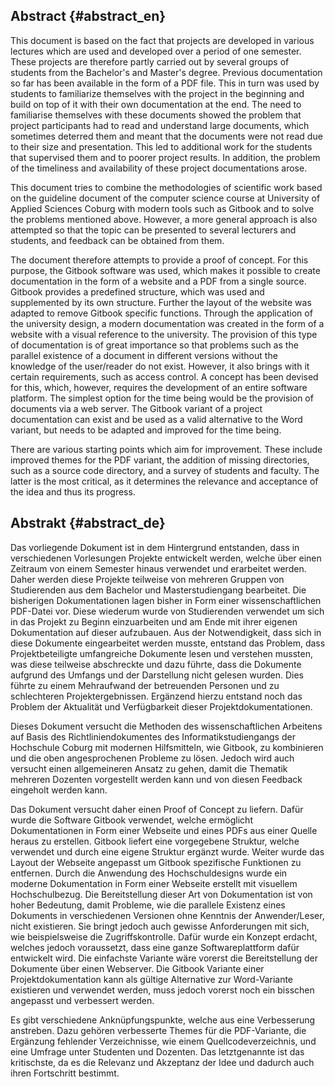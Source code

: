 ## Abstract {#abstract_en}

This document is based on the fact that projects are developed in various lectures which are used and developed over a period of one semester. These projects are therefore partly carried out by several groups of students from the Bachelor's and Master's degree. Previous documentation so far has been available in the form of a PDF file. This in turn was used by students to familiarize themselves with the project in the beginning and build on top of it with their own documentation at the end.
The need to familiarise themselves with these documents showed the problem that project participants had to read and understand large documents, which sometimes deterred them and meant that the documents were not read due to their size and presentation. This led to additional work for the students that supervised them and to poorer project results. In addition, the problem of the timeliness and availability of these project documentations arose.

This document tries to combine the methodologies of scientific work based on the guideline document of the computer science course at  University of Applied Sciences Coburg with modern tools such as Gitbook and to solve the problems mentioned above. However, a more general approach is also attempted so that the topic can be presented to several lecturers and students, and feedback can be obtained from them.

The document therefore attempts to provide a proof of concept. For this purpose, the Gitbook software was used, which makes it possible to create documentation in the form of a website and a PDF from a single source. Gitbook provides a predefined structure, which was used and supplemented by its own structure. Further the layout of the website was adapted to remove Gitbook specific functions. Through the application of the university design, a modern documentation was created in the form of a website with a visual reference to the university. The provision of this type of documentation is of great importance so that problems such as the parallel existence of a document in different versions without the knowledge of the user/reader do not exist. However, it also brings with it certain requirements, such as access control. A concept has been devised for this, which, however, requires the development of an entire software platform. The simplest option for the time being would be the provision of documents via a web server. The Gitbook variant of a project documentation can exist and be used as a valid alternative to the Word variant, but needs to be adapted and improved for the time being. 

There are various starting points which aim for improvement. These include improved themes for the PDF variant, the addition of missing directories, such as a source code directory, and a survey of students and faculty. The latter is the most critical, as it determines the relevance and acceptance of the idea and thus its progress.

## Abstrakt {#abstract_de}

Das vorliegende Dokument ist in dem Hintergrund entstanden, dass in verschiedenen Vorlesungen Projekte entwickelt werden, welche über einen Zeitraum von einem Semester hinaus verwendet und erarbeitet werden. Daher werden diese Projekte teilweise von mehreren Gruppen von Studierenden aus dem Bachelor und Masterstudiengang bearbeitet. Die bisherigen Dokumentationen lagen bisher in Form einer wissenschaftlichen PDF-Datei vor. Diese wiederum wurde von Studierenden verwendet um sich in das Projekt zu Beginn einzuarbeiten und am Ende mit ihrer eigenen Dokumentation auf dieser aufzubauen. Aus der Notwendigkeit, dass sich in diese Dokumente eingearbeitet werden musste, entstand das Problem, dass Projektbeteiligte umfangreiche Dokumente lesen und verstehen mussten, was diese teilweise abschreckte und dazu führte, dass die Dokumente aufgrund des Umfangs und der Darstellung nicht gelesen wurden. Dies führte zu einem Mehraufwand der betreuenden Personen und zu schlechteren Projektergebnissen. Ergänzend hierzu entstand noch das Problem der Aktualität und Verfügbarkeit dieser Projektdokumentationen.

Dieses Dokument versucht die Methoden des wissenschaftlichen Arbeitens auf Basis des Richtliniendokumentes des Informatikstudiengangs der Hochschule Coburg mit modernen Hilfsmitteln, wie Gitbook, zu kombinieren und die oben angesprochenen Probleme zu lösen. Jedoch wird auch versucht einen allgemeineren Ansatz zu gehen, damit die Thematik mehreren Dozenten vorgestellt werden kann und von diesen Feedback eingeholt werden kann.

Das Dokument versucht daher einen Proof of Concept zu liefern. Dafür wurde die Software Gitbook verwendet, welche ermöglicht Dokumentationen in Form einer Webseite und eines PDFs aus einer Quelle heraus zu erstellen. Gitbook liefert eine vorgegebene Struktur, welche verwendet und durch eine eigene Struktur ergänzt wurde. Weiter wurde das Layout der Webseite angepasst um Gitbook spezifische Funktionen zu entfernen. Durch die Anwendung des Hochschuldesigns wurde ein moderne Dokumentation in Form einer Webseite erstellt mit visuellem Hochschulbezug. Die Bereitstellung dieser Art von Dokumentation ist von hoher Bedeutung, damit Probleme, wie die parallele Existenz eines Dokuments in verschiedenen Versionen ohne Kenntnis der Anwender/Leser, nicht existieren. Sie bringt jedoch auch gewisse Anforderungen mit sich, wie beispielsweise die Zugriffskontrolle. Dafür wurde ein Konzept erdacht, welches jedoch voraussetzt, dass eine ganze Softwareplattform dafür entwickelt wird. Die einfachste Variante wäre vorerst die Bereitstellung der Dokumente über einen Webserver. Die Gitbook Variante einer Projektdokumentation kann als gültige Alternative zur Word-Variante existieren und verwendet werden, muss jedoch vorerst noch ein bisschen angepasst und verbessert werden. 

Es gibt verschiedene Anknüpfungspunkte, welche aus eine Verbesserung anstreben. Dazu gehören verbesserte Themes für die PDF-Variante, die Ergänzung fehlender Verzeichnisse, wie einem Quellcodeverzeichnis, und eine Umfrage unter Studenten und Dozenten. Das letztgenannte ist das kritischste, da es die Relevanz und Akzeptanz der Idee und dadurch auch ihren Fortschritt bestimmt.
